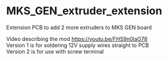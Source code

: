 # MKS_GEN_extruder_extension
Extension PCB to add 2 more extruders to MKS GEN board

Video describing the mod https://youtu.be/FHS9n0laO78<br>
Version 1 is for soldering 12V supply wires straight to PCB<br>
Version 2 is for use with screw terminal

